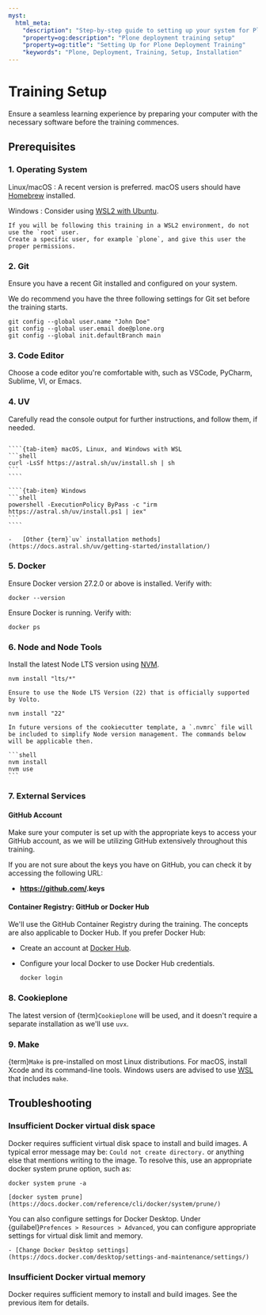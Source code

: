```yaml
---
myst:
  html_meta:
    "description": "Step-by-step guide to setting up your system for Plone deployment training"
    "property=og:description": "Plone deployment training setup"
    "property=og:title": "Setting Up for Plone Deployment Training"
    "keywords": "Plone, Deployment, Training, Setup, Installation"
---
```


# Training Setup

Ensure a seamless learning experience by preparing your computer with the necessary software before the training commences.

## Prerequisites

### 1. Operating System

Linux/macOS
:   A recent version is preferred. macOS users should have [Homebrew](https://brew.sh/) installed.

Windows
:   Consider using [WSL2 with Ubuntu](https://documentation.ubuntu.com/wsl/en/latest/).

```{warning}
If you will be following this training in a WSL2 environment, do not use the `root` user.
Create a specific user, for example `plone`, and give this user the proper permissions.
```

### 2. Git

Ensure you have a recent Git installed and configured on your system.

We do recommend you have the three following settings for Git set before the training starts.

```shell
git config --global user.name "John Doe"
git config --global user.email doe@plone.org
git config --global init.defaultBranch main
```

### 3. Code Editor

Choose a code editor you're comfortable with, such as VSCode, PyCharm, Sublime, VI, or Emacs.

### 4. UV
Carefully read the console output for further instructions, and follow them, if needed.

`````{tab-set}

````{tab-item} macOS, Linux, and Windows with WSL
```shell
curl -LsSf https://astral.sh/uv/install.sh | sh
```
````

````{tab-item} Windows
```shell
powershell -ExecutionPolicy ByPass -c "irm https://astral.sh/uv/install.ps1 | iex"
```
````
`````

```{seealso}
-   [Other {term}`uv` installation methods](https://docs.astral.sh/uv/getting-started/installation/)
```

### 5. Docker

Ensure Docker version 27.2.0 or above is installed. Verify with:

```shell
docker --version
```

Ensure Docker is running. Verify with:

```shell
docker ps
```

### 6. Node and Node Tools

Install the latest Node LTS version using [NVM](https://github.com/nvm-sh/nvm/blob/master/README.md).

```shell
nvm install "lts/*"
```

```{warning}
Ensure to use the Node LTS Version (22) that is officially supported by Volto.
```

```shell
nvm install "22"
```

````{todo}
In future versions of the cookiecutter template, a `.nvmrc` file will be included to simplify Node version management. The commands below will be applicable then.

```shell
nvm install
nvm use
```
````

### 7. External Services

#### GitHub Account

Make sure your computer is set up with the appropriate keys to access your GitHub account,
as we will be utilizing GitHub extensively throughout this training.

If you are not sure about the keys you have on GitHub, you can check it by accessing the following URL:

* **https://github.com/<your-github-username>.keys**

#### Container Registry: GitHub or Docker Hub

We'll use the GitHub Container Registry during the training. The concepts are also applicable to Docker Hub. If you prefer Docker Hub:

- Create an account at [Docker Hub](https://hub.docker.com/).
- Configure your local Docker to use Docker Hub credentials.

  ```shell
  docker login
  ```

### 8. Cookieplone

The latest version of {term}`Cookieplone` will be used, and it doesn't require a separate installation as we'll use `uvx`.

### 9. Make

{term}`Make` is pre-installed on most Linux distributions. For macOS, install Xcode and its command-line tools. Windows users are advised to use [WSL](https://learn.microsoft.com/en-us/windows/wsl/install) that includes `make`.

## Troubleshooting

### Insufficient Docker virtual disk space

Docker requires sufficient virtual disk space to install and build images. A typical error message may be: `Could not create directory.` or anything else that mentions writing to the image.
To resolve this, use an appropriate docker system prune option, such as:

```shell
docker system prune -a
```

```{seealso}
[docker system prune](https://docs.docker.com/reference/cli/docker/system/prune/)
```

You can also configure settings for Docker Desktop.
Under {guilabel}`Prefences > Resources > Advanced`, you can configure appropriate settings for virtual disk limit and memory.

```{seealso}
- [Change Docker Desktop settings](https://docs.docker.com/desktop/settings-and-maintenance/settings/)
```

### Insufficient Docker virtual memory

Docker requires sufficient memory to install and build images. See the previous item for details.
